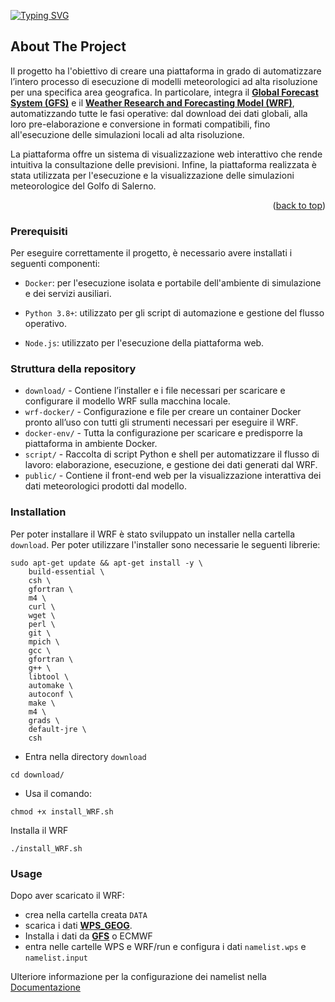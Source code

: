 <a id="readme-top"></a>


[![Typing SVG](https://readme-typing-svg.herokuapp.com/?color=dcebfd&size=35&center=true&vCenter=true&width=1000&lines=WRF4Salerno)](https://git.io/typing-svg)

<!-- ABOUT THE PROJECT -->
## About The Project
Il progetto ha l'obiettivo di creare una piattaforma in grado di automatizzare l’intero processo di esecuzione di modelli meteorologici ad alta risoluzione per una specifica area geografica.
In particolare, integra il [**Global Forecast System (GFS)**](https://www.ncei.noaa.gov/products/weather-climate-models/global-forecast) e il [**Weather Research and Forecasting Model (WRF)**](https://github.com/wrf-model/WRF), automatizzando tutte le fasi operative: dal download dei dati globali, alla loro pre-elaborazione e conversione in formati compatibili, fino all'esecuzione delle simulazioni locali ad alta risoluzione.

La piattaforma offre un sistema di visualizzazione web interattivo  che rende intuitiva la consultazione delle previsioni.
Infine, la piattaforma realizzata è stata utilizzata per l'esecuzione e la visualizzazione delle simulazioni meteorologice del Golfo di Salerno.
<p align="right">(<a href="#readme-top">back to top</a>)</p>

<!-- GETTING STARTED -->

### Prerequisiti
Per eseguire correttamente il progetto, è necessario avere installati i seguenti componenti:

* `Docker`: per l'esecuzione isolata e portabile dell'ambiente di simulazione e dei servizi ausiliari.

* `Python 3.8+`: utilizzato per gli script di automazione e gestione del flusso operativo.

* `Node.js`: utilizzato per l'esecuzione della piattaforma web.

### Struttura della repository
* `download/` - Contiene l’installer e i file necessari per scaricare e configurare il modello WRF sulla macchina locale.
* `wrf-docker/` - Configurazione e file per creare un container Docker pronto all’uso con tutti gli strumenti necessari per eseguire il WRF.
* `docker-env/` - Tutta la configurazione per scaricare e predisporre la piattaforma in ambiente Docker.
* `script/` - Raccolta di script Python e shell per automatizzare il flusso di lavoro: elaborazione, esecuzione, e gestione dei dati generati dal WRF.
* `public/` - Contiene il front-end web per la visualizzazione interattiva dei dati meteorologici prodotti dal modello.

### Installation

Per poter installare il WRF è stato sviluppato un installer nella cartella `download`. 
Per poter utilizzare l'installer sono necessarie le seguenti librerie:

```
sudo apt-get update && apt-get install -y \
    build-essential \
    csh \
    gfortran \
    m4 \
    curl \
    wget \
    perl \
    git \
    mpich \
    gcc \
    gfortran \
    g++ \
    libtool \
    automake \
    autoconf \
    make \
    m4 \
    grads \
    default-jre \
    csh
```

* Entra nella directory `download`
```
cd download/
```
* Usa il comando:
```
chmod +x install_WRF.sh
```
Installa il WRF
```
./install_WRF.sh
```

### Usage
Dopo aver scaricato il WRF:
* crea nella cartella creata `DATA` 
* scarica i dati [**WPS_GEOG**](http://www2.mmm.ucar.edu/wrf/users/download/get_sources_wps_geog.html).
* Installa i dati da [**GFS**](https://www.ncei.noaa.gov/products/weather-climate-models/global-forecast) o ECMWF
* entra nelle cartelle WPS e WRF/run e configura i dati `namelist.wps` e `namelist.input` 

Ulteriore informazione per la configurazione dei namelist nella [Documentazione](https://www2.mmm.ucar.edu/wrf/users/wrf_users_guide/build/html/namelist_variables.html)




